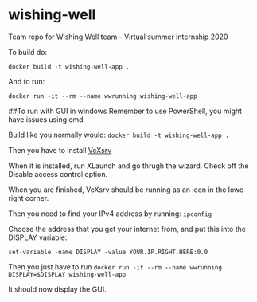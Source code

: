 # wishing-well
Team repo for Wishing Well team - Virtual summer internship 2020

To build do:

```docker build -t wishing-well-app .```

And to run:

```docker run -it --rm --name wwrunning wishing-well-app```


##To run with GUI in windows
Remember to use PowerShell, you might have issues using cmd.

Build like you normally would:
```docker build -t wishing-well-app .```

Then you have to install [VcXsrv](https://sourceforge.net/projects/vcxsrv/)

When it is installed, run XLaunch and go thrugh the wizard. Check off the Disable access control option.

When you are finished, VcXsrv should be running as an icon in the lowe right corner.

Then you need to find your IPv4 address by running:
```ipconfig```

Choose the address that you get your internet from, and put this into the DISPLAY variable:

```set-variable -name DISPLAY -value YOUR.IP.RIGHT.HERE:0.0```

Then you just have to run
```docker run -it --rm --name wwrunning DISPLAY=$DISPLAY wishing-well-app```

It should now display the GUI.
